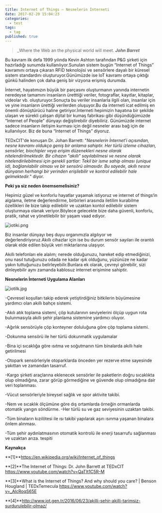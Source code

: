 ```yaml
---
title: Internet of Things – Nesnelerin İnterneti
date: 2017-02-20 15:04:23
categories:
  - test
tags:
  - tag
published: true
---
```

> _Where the Web an the physical world will meet.   _**John Barret**_

Bu kavram ilk defa 1999 yılında Kevin Ashton tarafından P&G şirketi için hazırladığı sunumda kullanılıyor.Sunulan sistem bugün “Internet of Things” kavramını ortaya çıkaran RFID teknolojisi ve sensörlere dayalı bir küresel sistem standardını oluşturuyor.Günümüzde ise IoT kavramı ortaya çıktığı günkü halinden çok daha geniş bir vizyona erişmiş durumda.

İnternet, hayatımızın büyük bir parçasını oluşturmanın yanında internetin neredeyse tamamını insanların üretttiği veriler, fotograflar, kayıtlar, kitaplar, videolar vb. oluşturuyor.Sonuçta bu veriler insanlarla ilgili olan, insanlar için ve yine insanların ürettiği verilerden oluşuyor.Bu da interneti  icat edilmiş en önemli dönüştürücü haline getiriyor.İnterneti hepimizin hayatına bir şekilde ulaşan  ve sürekli çalışan dijital bir kumaş fabrikası gibi düşündüğümüzde “Internet of People" dünyayı değiştirebilir diyebiliriz.
Günümüzde internet sadece insanların iletişim kurması için değil nesneler arası bağ için de kullanılıyor. Biz de buna  “Internet of Things”  diyoruz.

TEDxCIT'de konuşan Dr. Johan Barrett: "_Nesnelerin İnternet'i açısından, nesne kavramı oldukça geniş bir anlama sahiptir. Her türlü izleme cihazları, sensörler, biochipler veya erişim düzenekleri nesne olarak nitelendirilmektedir. Bir cihazın "akıllı" sayılabilmesi ve nesne olarak nitelendirilebilmesi için gerekli şartlar: Tekil bir isme sahip olması (unique id), bağlanılabilir olması ve bir sensörü olmasıdır. Bu sayede, akıllı nesne dünyanın herhangi bir yerinden erişilebilir ve kontrol edilebilir hale gelmektedir._" diyor.

**Peki ya siz neden önemsemelisiniz?**

Hepimiz güzel ve konforlu hayatlar yaşamak istiyoruz ve internet of things‘in  algılama, iletme değerlendirme, birbirleri arasında iletilim kurabilme özellikleri ile bize takip edilebilir ve uzaktan kontol edilebilir sistem oluşturmaya olanak veriyor.Böylece gelecekte  bize daha güvenli, konforlu, pratik, rahat ve yönetilebilir bir yaşam vaad ediyor.

![iotiki.png](http://ecenurozturk.github.io/images/iotiki.png)

Biz insanlar dünyayı beş duyu organımızla algılıyor ve değerlendiriyoruz.Akıllı cihazlar için ise bu durum sensör sayıları ile orantılı olarak elde edilen büyük  veri miktarlarına  ulaşıyor.

Akıllı telefonları ele alalım; nerede olduğunuzu, hareket edip etmediğinizi, onu nasıl tutuğunuzu odada ne kadar ışık olduğunu, yüzünüze ne kadar yakın tuttuğunuzu belirleyebilir.Bunlara ek olarak, çevreyi görebilir, sizi dinleyebilir aynı zamanda kablosuz internet erişimine sahiptir.

**Nesnelerin İnterneti Uygulama Alanları**

![iotilk.jpg](http://ecenurozturk.github.io/images/iotilk.jpg)


-Çevresel koşulları takip ederek yetiştirdiğiniz bitkilerin büyümesine yardımcı olan akıllı bahçe sistemi.

-Akılı atık toplama sistemi, çöp kutularının seviyelerini ölçüp uygun rota bulunmasıyla akıllı şehir planlama sistemine yardımcı oluyor.

-Ağırlık sensörüyle çöp konteyner doluluğuna göre çöp toplama sistemi.

-Dokunma sensörü ile her türlü dokunmatik uygulamalar

-Bina içi sıcaklığa göre ısıtma ve soğutmanın tüm binalarda akıllı hale getirilmesi

-Otopark sensörleriyle otoparklarda önceden yer rezerve etme sayesinde yakıttan ve zamandan
tasarruf.

-Kargo şirketi araçlarına eklenecek sensörler ile paketlerin doğru sıcaklıkta olup olmadığına, zarar görüp görmediğine ve güvende olup olmadığına dair veri toplanması.

-Vücut sensörleriyle bireysel sağlık ve spor aktivite takibi.

-Nem ve sıcaklık ölçümüne göre dış ortamlarda örneğin ormanlarda otomatik yangın söndürme.
-Her türlü su ve gaz seviyesinin uzaktan takibi.

-Tüm binaların kızılötesi ile ısı takibi yapılarak aşırı ısınma yaşanan binalara önlem alınması.

-Tüm şehir aydınlatmasının otomatik kontrolü ile enerji tasarrufu sağlanması ve uzaktan arıza. tespiti

**Kaynakça**

**[1]**https://en.wikipedia.org/wiki/Internet_of_things

**[2]**The Internet of Things: Dr. John Barrett at TEDxCIT
https://www.youtube.com/watch?v=QaTIt1C5R-M

**[3]**What is the Internet of Things? And why should you care? | Benson Hougland | TEDxTemecula
https://www.youtube.com/watch?v=_AlcRoqS65E

**[4]**http://www.iot.gen.tr/2016/06/23/akilli-sehir-akilli-tarimsiz-surdurulebilir-olmaz/
